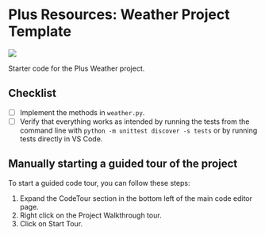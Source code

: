 # Plus Resources: Weather Project Template

<!-- See https://stackoverflow.com/questions/60193771/a-badge-in-github-template-repository-that-will-refer-to-clones-build-status-n -->
<!-- Use relative link so that this badge refers to the "cloned" repo and not this tempate repo -->

![](../../workflows/Tests/badge.svg)

Starter code for the Plus Weather project.

## Checklist

- [ ] Implement the methods in `weather.py`.
- [ ] Verify that everything works as intended by running the tests from the command line with
      `python -m unittest discover -s tests` or by running tests directly in VS Code.

## Manually starting a guided tour of the project

To start a guided code tour, you can follow these steps:

1. Expand the CodeTour section in the bottom left of the main code editor page.
2. Right click on the Project Walkthrough tour.
3. Click on Start Tour.
